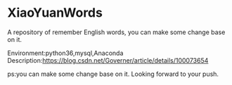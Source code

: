 # XiaoYuanWords
A repository of remember English words, you can make some change base on it.

Environment:python36,mysql,Anaconda
Description:https://blog.csdn.net/Governer/article/details/100073654

ps:you can make some change base on it. Looking forward to your push.

